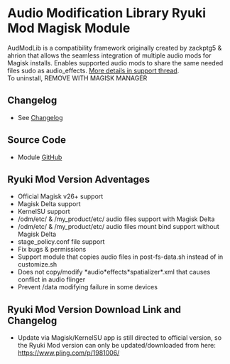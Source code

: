 # Audio Modification Library Ryuki Mod Magisk Module
AudModLib is a compatibility framework originally created by zackptg5 & ahrion that allows the seamless integration of multiple audio mods for Magisk installs. Enables supported audio mods to share the same needed files sudo as audio_effects. [More details in support thread](https://forum.xda-developers.com/apps/magisk/mod-audio-modification-library-t3745466).<br/>
To uninstall, REMOVE WITH MAGISK MANAGER

## Changelog
* See [Changelog](changelog.md)

## Source Code
* Module [GitHub](https://github.com/Zackptg5/Audio-Modification-Library)

## Ryuki Mod Version Adventages
* Official Magisk v26+ support
* Magisk Delta support
* KernelSU support
* /odm/etc/ & /my_product/etc/ audio files support with Magisk Delta
* /odm/etc/ & /my_product/etc/ audio files mount bind support without Magisk Delta
* stage_policy.conf file support
* Fix bugs & permissions
* Support module that copies audio files in post-fs-data.sh instead of in customize.sh
* Does not copy/modify \*audio\*effects\*spatializer\*.xml that causes conflict in audio flinger
* Prevent /data modifying failure in some devices

## Ryuki Mod Version Download Link and Changelog
* Update via Magisk/KernelSU app is still directed to official version, so the Ryuki Mod version can only be updated/downloaded from here: https://www.pling.com/p/1981006/


